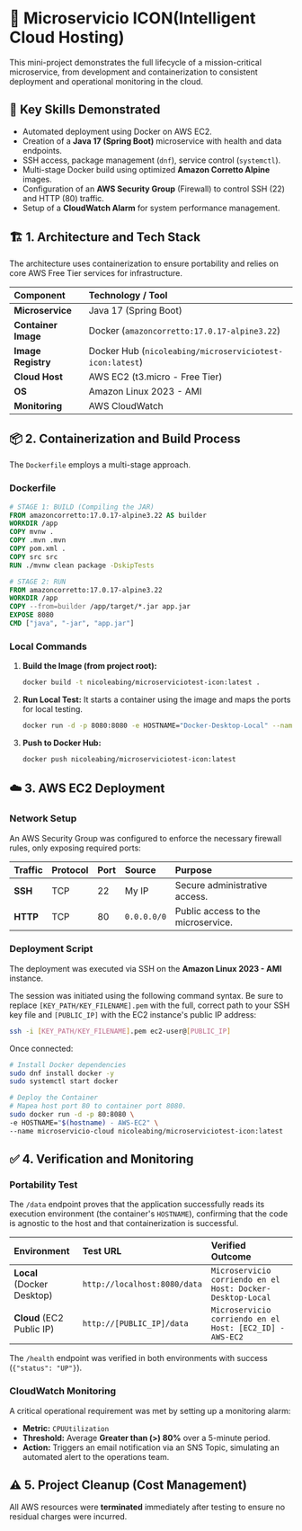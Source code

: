 # 🚀 Microservicio ICON(Intelligent Cloud Hosting)

This mini-project demonstrates the full lifecycle of a mission-critical microservice, from development and containerization to consistent deployment and operational monitoring in the cloud.

## 🎯 Key Skills Demonstrated

- Automated deployment using Docker on AWS EC2.
- Creation of a **Java 17 (Spring Boot)** microservice with health and data endpoints. 
- SSH access, package management (`dnf`), service control (`systemctl`). 
- Multi-stage Docker build using optimized **Amazon Corretto Alpine** images. 
- Configuration of an **AWS Security Group** (Firewall) to control SSH (22) and HTTP (80) traffic. 
- Setup of a **CloudWatch Alarm** for system performance management.

## 🏗️ 1. Architecture and Tech Stack

The architecture uses containerization to ensure portability and relies on core AWS Free Tier services for infrastructure.

| Component | Technology / Tool |
| :--- | :--- |
| **Microservice** | Java 17 (Spring Boot) |
| **Container Image**| Docker (`amazoncorretto:17.0.17-alpine3.22`) |
| **Image Registry** | Docker Hub (`nicoleabing/microserviciotest-icon:latest`) |
| **Cloud Host** | AWS EC2 (t3.micro - Free Tier) |
| **OS** | Amazon Linux 2023 - AMI |
| **Monitoring** | AWS CloudWatch |

## 📦 2. Containerization and Build Process

The `Dockerfile` employs a multi-stage approach.

### Dockerfile

```dockerfile
# STAGE 1: BUILD (Compiling the JAR)
FROM amazoncorretto:17.0.17-alpine3.22 AS builder 
WORKDIR /app
COPY mvnw .
COPY .mvn .mvn
COPY pom.xml .
COPY src src
RUN ./mvnw clean package -DskipTests

# STAGE 2: RUN 
FROM amazoncorretto:17.0.17-alpine3.22 
WORKDIR /app
COPY --from=builder /app/target/*.jar app.jar
EXPOSE 8080
CMD ["java", "-jar", "app.jar"]
```
### Local Commands
1.  **Build the Image (from project root):**
    ```bash
    docker build -t nicoleabing/microserviciotest-icon:latest .
    ```
2.  **Run Local Test:**
   It starts a container using the image and maps the ports for local testing.
    ```bash
    docker run -d -p 8080:8080 -e HOSTNAME="Docker-Desktop-Local" --name microservicio-test nicoleabing/microserviciotest-icon:latest
    ```
4.  **Push to Docker Hub:**
    ```bash
    docker push nicoleabing/microserviciotest-icon:latest
    ```

## ☁️ 3. AWS EC2 Deployment 

### Network Setup

An AWS Security Group was configured to enforce the necessary firewall rules, only exposing required ports:

| Traffic | Protocol | Port | Source | Purpose |
| :--- | :--- | :--- | :--- | :--- |
| **SSH** | TCP | 22 | My IP | Secure administrative access. |
| **HTTP** | TCP | 80 | `0.0.0.0/0` | Public access to the microservice. |

### Deployment Script

The deployment was executed via SSH on the **Amazon Linux 2023 - AMI** instance.

The session was initiated using the following command syntax. Be sure to replace `[KEY_PATH/KEY_FILENAME].pem` with the full, correct path to your SSH key file and `[PUBLIC_IP]` with the EC2 instance's public IP address:
```bash
ssh -i [KEY_PATH/KEY_FILENAME].pem ec2-user@[PUBLIC_IP]
```

Once connected:

```bash
# Install Docker dependencies
sudo dnf install docker -y
sudo systemctl start docker

# Deploy the Container
# Mapea host port 80 to container port 8080.
sudo docker run -d -p 80:8080 \
-e HOSTNAME="$(hostname) - AWS-EC2" \
--name microservicio-cloud nicoleabing/microserviciotest-icon:latest
```

## ✅ 4. Verification and Monitoring

### Portability Test

The `/data` endpoint proves that the application successfully reads its execution environment (the container's `HOSTNAME`), confirming that the code is agnostic to the host and that containerization is successful.

| Environment | Test URL | Verified Outcome |
| :--- | :--- | :--- |
| **Local** (Docker Desktop) | `http://localhost:8080/data` | `Microservicio corriendo en el Host: Docker-Desktop-Local` |
| **Cloud** (EC2 Public IP) | `http://[PUBLIC_IP]/data` | `Microservicio corriendo en el Host: [EC2_ID] - AWS-EC2` |

The `/health` endpoint was verified in both environments with success (`{"status": "UP"}`).

### CloudWatch Monitoring

A critical operational requirement was met by setting up a monitoring alarm:

* **Metric:** `CPUUtilization`
* **Threshold:** Average **Greater than (>) 80%** over a 5-minute period.
* **Action:** Triggers an email notification via an SNS Topic, simulating an automated alert to the operations team.

## ⚠️ 5. Project Cleanup (Cost Management)

All AWS resources were **terminated** immediately after testing to ensure no residual charges were incurred.
